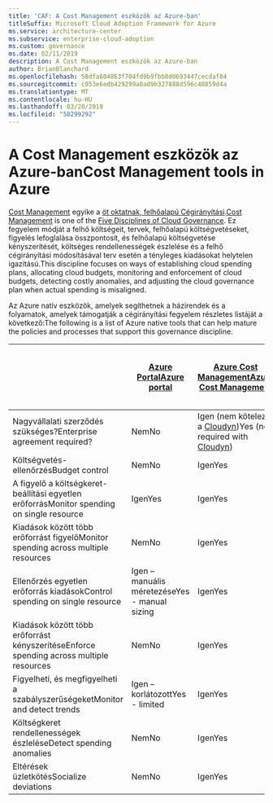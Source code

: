 ```yaml
---
title: 'CAF: A Cost Management eszközök az Azure-ban'
titleSuffix: Microsoft Cloud Adoption Framework for Azure
ms.service: architecture-center
ms.subservice: enterprise-cloud-adoption
ms.custom: governance
ms.date: 02/11/2019
description: A Cost Management eszközök az Azure-ban
author: BrianBlanchard
ms.openlocfilehash: 58dfa604863f704fd9b9fbb8d0693447cecdaf84
ms.sourcegitcommit: c053e6edb429299a0ad9b327888d596c48859d4a
ms.translationtype: MT
ms.contentlocale: hu-HU
ms.lasthandoff: 03/20/2019
ms.locfileid: "58299292"
---
```

# <a name="cost-management-tools-in-azure"></a><span data-ttu-id="71869-103">A Cost Management eszközök az Azure-ban</span><span class="sxs-lookup"><span data-stu-id="71869-103">Cost Management tools in Azure</span></span>

<span data-ttu-id="71869-104">[Cost Management](overview.md) egyike a [öt oktatnak, felhőalapú Cégirányítási](../governance-disciplines.md).</span><span class="sxs-lookup"><span data-stu-id="71869-104">[Cost Management](overview.md) is one of the [Five Disciplines of Cloud Governance](../governance-disciplines.md).</span></span> <span data-ttu-id="71869-105">Ez fegyelem módját a felhő költségeit, tervek, felhőalapú költségvetéseket, figyelés lefoglalása összpontosít, és felhőalapú költségvetése kényszerítését, költséges rendellenességek észlelése és a felhő cégirányítási módosításával terv esetén a tényleges kiadásokat helytelen igazítású.</span><span class="sxs-lookup"><span data-stu-id="71869-105">This discipline focuses on ways of establishing cloud spending plans, allocating cloud budgets, monitoring and enforcement of cloud budgets, detecting costly anomalies, and adjusting the cloud governance plan when actual spending is misaligned.</span></span>

<span data-ttu-id="71869-106">Az Azure natív eszközök, amelyek segíthetnek a házirendek és a folyamatok, amelyek támogatják a cégirányítási fegyelem részletes listáját a következő:</span><span class="sxs-lookup"><span data-stu-id="71869-106">The following is a list of Azure native tools that can help mature the policies and processes that support this governance discipline.</span></span>

|  | [<span data-ttu-id="71869-107">Azure Portal</span><span class="sxs-lookup"><span data-stu-id="71869-107">Azure portal</span></span>](https://azure.microsoft.com/features/azure-portal/)  | [<span data-ttu-id="71869-108">Azure Cost Management</span><span class="sxs-lookup"><span data-stu-id="71869-108">Azure Cost Management</span></span>](/azure/cost-management/overview-cost-mgt)  | [<span data-ttu-id="71869-109">Azure EA Content Pack</span><span class="sxs-lookup"><span data-stu-id="71869-109">Azure EA Content Pack</span></span>](/power-bi/service-connect-to-azure-enterprise)  | [<span data-ttu-id="71869-110">Azure Policy</span><span class="sxs-lookup"><span data-stu-id="71869-110">Azure Policy</span></span>](/azure/governance/policy/overview) |
|---------|---------|---------|---------|---------|
|<span data-ttu-id="71869-111">Nagyvállalati szerződés szükséges?</span><span class="sxs-lookup"><span data-stu-id="71869-111">Enterprise agreement required?</span></span>     | <span data-ttu-id="71869-112">Nem</span><span class="sxs-lookup"><span data-stu-id="71869-112">No</span></span>         | <span data-ttu-id="71869-113">Igen (nem kötelező a [Cloudyn](/azure/cost-management/overview))</span><span class="sxs-lookup"><span data-stu-id="71869-113">Yes (not required with [Cloudyn](/azure/cost-management/overview))</span></span>         | <span data-ttu-id="71869-114">Igen</span><span class="sxs-lookup"><span data-stu-id="71869-114">Yes</span></span>         | <span data-ttu-id="71869-115">Nem</span><span class="sxs-lookup"><span data-stu-id="71869-115">No</span></span>         |
|<span data-ttu-id="71869-116">Költségvetés-ellenőrzés</span><span class="sxs-lookup"><span data-stu-id="71869-116">Budget control</span></span>     | <span data-ttu-id="71869-117">Nem</span><span class="sxs-lookup"><span data-stu-id="71869-117">No</span></span>         | <span data-ttu-id="71869-118">Igen</span><span class="sxs-lookup"><span data-stu-id="71869-118">Yes</span></span>         | <span data-ttu-id="71869-119">Nem</span><span class="sxs-lookup"><span data-stu-id="71869-119">No</span></span>         | <span data-ttu-id="71869-120">Igen</span><span class="sxs-lookup"><span data-stu-id="71869-120">Yes</span></span>         |
|<span data-ttu-id="71869-121">A figyelő a költségkeret-beállítási egyetlen erőforrás</span><span class="sxs-lookup"><span data-stu-id="71869-121">Monitor spending on single resource</span></span>    | <span data-ttu-id="71869-122">Igen</span><span class="sxs-lookup"><span data-stu-id="71869-122">Yes</span></span>         | <span data-ttu-id="71869-123">Igen</span><span class="sxs-lookup"><span data-stu-id="71869-123">Yes</span></span>         | <span data-ttu-id="71869-124">Igen</span><span class="sxs-lookup"><span data-stu-id="71869-124">Yes</span></span>         | <span data-ttu-id="71869-125">Nem</span><span class="sxs-lookup"><span data-stu-id="71869-125">No</span></span>         |
|<span data-ttu-id="71869-126">Kiadások között több erőforrást figyelő</span><span class="sxs-lookup"><span data-stu-id="71869-126">Monitor spending across multiple resources</span></span>    | <span data-ttu-id="71869-127">Nem</span><span class="sxs-lookup"><span data-stu-id="71869-127">No</span></span>         | <span data-ttu-id="71869-128">Igen</span><span class="sxs-lookup"><span data-stu-id="71869-128">Yes</span></span>        | <span data-ttu-id="71869-129">Igen</span><span class="sxs-lookup"><span data-stu-id="71869-129">Yes</span></span>         | <span data-ttu-id="71869-130">Nem</span><span class="sxs-lookup"><span data-stu-id="71869-130">No</span></span>         |
|<span data-ttu-id="71869-131">Ellenőrzés egyetlen erőforrás kiadások</span><span class="sxs-lookup"><span data-stu-id="71869-131">Control spending on single resource</span></span>     | <span data-ttu-id="71869-132">Igen – manuális méretezése</span><span class="sxs-lookup"><span data-stu-id="71869-132">Yes - manual sizing</span></span>         | <span data-ttu-id="71869-133">Igen</span><span class="sxs-lookup"><span data-stu-id="71869-133">Yes</span></span>         | <span data-ttu-id="71869-134">Nem</span><span class="sxs-lookup"><span data-stu-id="71869-134">No</span></span>         | <span data-ttu-id="71869-135">Igen</span><span class="sxs-lookup"><span data-stu-id="71869-135">Yes</span></span>         |
|<span data-ttu-id="71869-136">Kiadások között több erőforrást kényszerítése</span><span class="sxs-lookup"><span data-stu-id="71869-136">Enforce spending across multiple resources</span></span>    | <span data-ttu-id="71869-137">Nem</span><span class="sxs-lookup"><span data-stu-id="71869-137">No</span></span>         | <span data-ttu-id="71869-138">Igen</span><span class="sxs-lookup"><span data-stu-id="71869-138">Yes</span></span>         | <span data-ttu-id="71869-139">Nem</span><span class="sxs-lookup"><span data-stu-id="71869-139">No</span></span>         | <span data-ttu-id="71869-140">Igen</span><span class="sxs-lookup"><span data-stu-id="71869-140">Yes</span></span>         |
|<span data-ttu-id="71869-141">Figyelheti, és megfigyelheti a szabályszerűségeket</span><span class="sxs-lookup"><span data-stu-id="71869-141">Monitor and detect trends</span></span>     | <span data-ttu-id="71869-142">Igen – korlátozott</span><span class="sxs-lookup"><span data-stu-id="71869-142">Yes - limited</span></span>         | <span data-ttu-id="71869-143">Igen</span><span class="sxs-lookup"><span data-stu-id="71869-143">Yes</span></span>        | <span data-ttu-id="71869-144">Igen</span><span class="sxs-lookup"><span data-stu-id="71869-144">Yes</span></span>         | <span data-ttu-id="71869-145">Nem</span><span class="sxs-lookup"><span data-stu-id="71869-145">No</span></span>         |
|<span data-ttu-id="71869-146">Költségkeret rendellenességek észlelése</span><span class="sxs-lookup"><span data-stu-id="71869-146">Detect spending anomalies</span></span>     | <span data-ttu-id="71869-147">Nem</span><span class="sxs-lookup"><span data-stu-id="71869-147">No</span></span>         | <span data-ttu-id="71869-148">Igen</span><span class="sxs-lookup"><span data-stu-id="71869-148">Yes</span></span>        | <span data-ttu-id="71869-149">Igen</span><span class="sxs-lookup"><span data-stu-id="71869-149">Yes</span></span>         | <span data-ttu-id="71869-150">Nem</span><span class="sxs-lookup"><span data-stu-id="71869-150">No</span></span>        |
|<span data-ttu-id="71869-151">Eltérések üzletkötés</span><span class="sxs-lookup"><span data-stu-id="71869-151">Socialize deviations</span></span>     | <span data-ttu-id="71869-152">Nem</span><span class="sxs-lookup"><span data-stu-id="71869-152">No</span></span>        | <span data-ttu-id="71869-153">Igen</span><span class="sxs-lookup"><span data-stu-id="71869-153">Yes</span></span>        | <span data-ttu-id="71869-154">Igen</span><span class="sxs-lookup"><span data-stu-id="71869-154">Yes</span></span>        | <span data-ttu-id="71869-155">Nem</span><span class="sxs-lookup"><span data-stu-id="71869-155">No</span></span>        |
